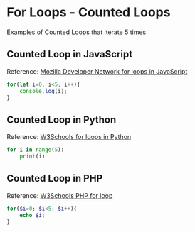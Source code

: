 # For Loops - Counted Loops

Examples of Counted Loops that iterate 5 times

## Counted Loop in JavaScript

Reference: [Mozilla Developer Network for loops in JavaScript](https://developer.mozilla.org/en-US/docs/Web/JavaScript/Reference/Statements/for)

```javascript
for(let i=0; i<5; i++){
    console.log(i);
}
```

## Counted Loop in Python

Reference: [W3Schools for loops in Python](https://www.w3schools.com/python/python_for_loops.asp)

```python
for i in range(5):
    print(i)
```

## Counted Loop in PHP

Reference: [W3Schools PHP for loop](https://www.w3schools.com/php/php_looping_for.asp)

```php
for($i=0; $i<5; $i++){
    echo $i;
}
```
